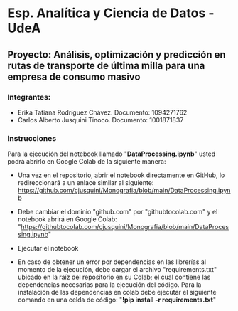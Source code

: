 # Esp. Analítica y Ciencia de Datos - UdeA
## Proyecto: Análisis, optimización y predicción en rutas de transporte de última milla para una empresa de consumo masivo
### Integrantes: 
 - Erika Tatiana Rodríguez Chávez. Documento: 1094271762
 - Carlos Alberto Jusquini Tinoco. Documento: 1001871837
### Instrucciones

Para la ejecución del notebook llamado "**DataProcessing.ipynb**" usted podrá abrirlo en Google Colab de la siguiente manera:
- Una vez en el repositorio, abrir el notebook directamente en GitHub, lo redireccionará a un enlace similar al siguiente: https://github.com/cjusquini/Monografia/blob/main/DataProcessing.ipynb

- Debe cambiar el dominio "github.com" por "githubtocolab.com" y el notebook abrirá en Google Colab: "https://githubtocolab.com/cjusquini/Monografia/blob/main/DataProcessing.ipynb"
- Ejecutar el notebook
- En caso de obtener un error por dependencias en las librerías al momento de la ejecución, debe cargar el archivo "requirements.txt" ubicado en la raíz del repositorio en su Colab; el cual contiene las dependencias necesarias para la ejecución del código. Para la instalación de las dependencias en colab debe ejecutar el siguiente comando en una celda de código: "**!pip install -r requirements.txt**"